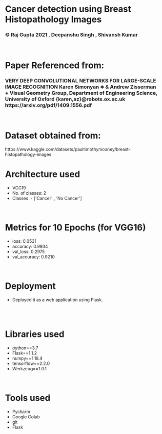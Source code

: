 <h1>Cancer detection using Breast Histopathology Images</h1>
 <h3> © Raj Gupta 2021 , Deepanshu Singh , Shivansh Kumar</h3>
   <br> 
   
  <h1>Paper Referenced from:</h1>
 <h3>VERY DEEP CONVOLUTIONAL
NETWORKS
FOR
LARGE-SCALE
IMAGE
RECOGNITION
Karen Simonyan
∗ & Andrew Zisserman
+
Visual Geometry Group, Department of Engineering Science, University of Oxford {karen,az}@robots.ox.ac.uk   https://arxiv.org/pdf/1409.1556.pdf</h3>
  <br> 
  
   <h1> Dataset obtained from:   </h1>   
   https://www.kaggle.com/datasets/paultimothymooney/breast-histopathology-images
     <br> 
  <h1> Architecture used</h1>
 <p title=Architecture used>  
<ul>
<li>VGG19</li>
<li> No. of classes: 2</li>
<li>Classes :-  ['Cancer' , 'No Cancer']</li>
  </ul> </p>  
 <br> 
 
 <h1> Metrics for 10 Epochs (for VGG16) </h1>
 <p title= Metrics for 10 Epochs in VGG16 >  
<ul>
  
<li>loss: 0.0531</li>  
<li>accuracy: 0.9804</li>
  <li>val_loss: 0.2975</li>
<li>val_accuracy: 0.9210</li>
  </ul></p>  
 <br> 
 
 
 
 <h1>Deployment</h1> 
<p title=Deployment>  
<ul>
<li>Deployed it as a web application using Flask.</li>
<!-- <li> I didn't add much because of github limits to storage.</li> -->
 </ul> </p> 
 <br> 
  
   <br> 
 <h1> Libraries used</h1>
 <p title=Libraries used>  
<ul>
 <li>python==3.7</li>
<li>Flask==1.1.2</li>
<li>numpy==1.18.4</li>
 <li>tensorflow==2.2.0</li>
<li>Werkzeug==1.0.1</li>  
</ul> </p> 
  <br>  
 
  <h1> Tools used</h1>
 <p title=Tools used>  
<ul>
<li>Pycharm</li>
<li>Google Colab</li>
<li>git</li>
<li>Flask</li>
<!-- <li>Visual Studio</li> -->
</ul> </p> 
  <br> 

<!-- <img src="https://i.ibb.co/JnMG6BG/Screenshot-2021-11-06-151905.jpg"> 
<img src="https://i.ibb.co/61qSfQJ/Screenshot-2021-11-06-152022.jpg">  -->
</ul>
</p>
<br>  
<br>  
<br>  
<br>  
